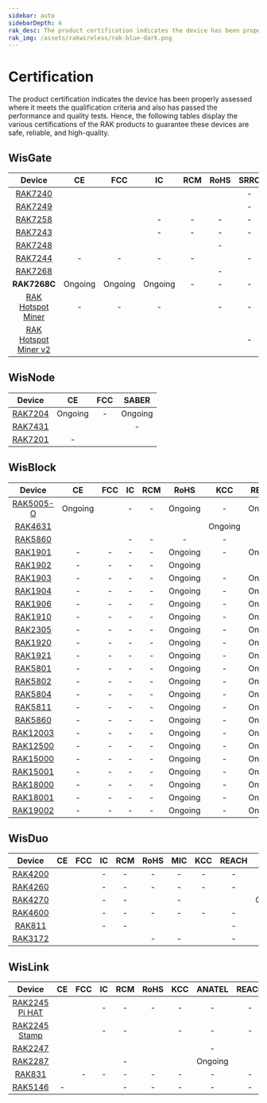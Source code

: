 ```yaml
---
sidebar: auto
sidebarDepth: 4
rak_desc: The product certification indicates the device has been properly assessed where it meets the qualification criteria and also has passed the performance and quality tests. Hence, the following tables display the various certifications of the RAK products to guarantee these devices are safe, reliable, and high-quality.
rak_img: /assets/rakwireless/rak-blue-dark.png
---
```


# Certification

The product certification indicates the device has been properly assessed where it meets the qualification criteria and also has passed the performance and quality tests. Hence, the following tables display the various certifications of the RAK products to guarantee these devices are safe, reliable, and high-quality.

## WisGate

|                                                     Device                                                     |                                                            CE                                                            |                                                            FCC                                                            |                                                        IC                                                         |                                                            RCM                                                            |                                                                   RoHS                                                                   |                                              SRRC                                               |   MIC   |                                                            KCC                                                            |  OFCA   |                                                            IMDA                                                            |                                                         ANATEL                                                          |                                              Ukraine                                               |                                                            IP67                                                            |                                                            UKCA                                                            |                                                          REACH                                                          |   JRL   |   EAC   |   FAC   |   FSB   | SUBTEL  |   NOM   | IFETEL  |  BSMI   |                                                            NCC                                                            |   MIC   |                                                            ERP                                                            |                                                            NTC                                                            |   RAC   |   FSS   |  SABER  |  METI   |
| :------------------------------------------------------------------------------------------------------------: | :----------------------------------------------------------------------------------------------------------------------: | :-----------------------------------------------------------------------------------------------------------------------: | :---------------------------------------------------------------------------------------------------------------: | :-----------------------------------------------------------------------------------------------------------------------: | :--------------------------------------------------------------------------------------------------------------------------------------: | :---------------------------------------------------------------------------------------------: | :-----: | :-----------------------------------------------------------------------------------------------------------------------: | :-----: | :------------------------------------------------------------------------------------------------------------------------: | :---------------------------------------------------------------------------------------------------------------------: | :------------------------------------------------------------------------------------------------: | :------------------------------------------------------------------------------------------------------------------------: | :------------------------------------------------------------------------------------------------------------------------: | :---------------------------------------------------------------------------------------------------------------------: | :-----: | :-----: | :-----: | :-----: | :-----: | :-----: | :-----: | :-----: | :-----------------------------------------------------------------------------------------------------------------------: | :-----: | :-----------------------------------------------------------------------------------------------------------------------: | :-----------------------------------------------------------------------------------------------------------------------: | :-----: | :-----: | :-----: | :-----: |
|             <a href="/Product-Categories/WisGate/RAK7240/Overview/" target="_blank"> RAK7240 </a>              |           [](https://downloads.rakwireless.com/LoRa/RAK7240/Certification-Report/RAK7240_CE_certification.pdf)           |            [](https://downloads.rakwireless.com/LoRa/RAK7240/Certification-Report/RAK7240_FCC_Certificate.zip)            |        [](https://downloads.rakwireless.com/LoRa/RAK7240/Certification-Report/RAK7249_RAK7240_IC_Cert.pdf)        |            [](https://downloads.rakwireless.com/LoRa/RAK7240/Certification-Report/RAK7240-RCM_Test_Report.zip)            |              [](https://downloads.rakwireless.com/LoRa/RAK7240/Certification-Report/RAK-ROHS-ATL202011241747R01-Report.pdf)              |                                                -                                                |    -    |                                                             -                                                             |    -    |                                                             -                                                              | [](https://downloads.rakwireless.com/LoRa/RAK7240/Certification-Report/RAK7240_Anatel_Certificado%2017194-20-10145.pdf) |                                                 -                                                  |                                                             -                                                              |                                                             -                                                              |                                                            -                                                            |    -    |    -    |    -    |    -    |    -    |    -    |    -    |    -    |                                                             -                                                             |    -    |                                                             -                                                             |                                                             -                                                             |    -    |    -    |    -    |    -    |
|             <a href="/Product-Categories/WisGate/RAK7249/Overview/" target="_blank"> RAK7249 </a>              |     [](https://downloads.rakwireless.com/LoRa/DIY-Gateway-RAK7249/Certification-Report/RAK7249_CE_certification.pdf)     |      [](https://downloads.rakwireless.com/LoRa/DIY-Gateway-RAK7249/Certification-Report/RAK7249_FCC_Certificate.zip)      |  [](https://downloads.rakwireless.com/LoRa/DIY-Gateway-RAK7249/Certification-Report/RAK7249_RAK7240_IC_Cert.pdf)  |      [](https://downloads.rakwireless.com/LoRa/DIY-Gateway-RAK7249/Certification-Report/RAK7249-RCM_Test_Report.zip)      |      [](https://downloads.rakwireless.com/LoRa/DIY-Gateway-RAK7249/Certification-Report/RAK7249-ROHS-ATL20191105773R01-Report.pdf)       |                                                -                                                |    -    |                                                             -                                                             |    -    |                                                             -                                                              |                                                            -                                                            |                                                 -                                                  | [](https://downloads.rakwireless.com/LoRa/DIY-Gateway-RAK7249/Certification-Report/RAK7249_Enclosure_IP67_Test_Report.pdf) |                                                             -                                                              |                                                            -                                                            |    -    | Ongoing | Ongoing | Ongoing |    -    |    -    |    -    |    -    |                                                             -                                                             |    -    |                                                             -                                                             |                                                             -                                                             | Ongoing | Ongoing |    -    |    -    |
|             <a href="/Product-Categories/WisGate/RAK7258/Overview/" target="_blank"> RAK7258 </a>              |    [](https://downloads.rakwireless.com/LoRa/Indoor-Gateway-RAK7258/Certification-Report/RAK7258_CE_Certificate.zip)     |    [](https://downloads.rakwireless.com/LoRa/Indoor-Gateway-RAK7258/Certification-Report/RAK7258_FCC_Certificate.zip)     |                                                         -                                                         |                                                             -                                                             |                                                                    -                                                                     |                                                -                                                |    -    | [](https://downloads.rakwireless.com/LoRa/Indoor-Gateway-RAK7258/Certification-Report/RAK7258%20_%20KC_certification.pdf) |    -    |                                                             -                                                              |                                                            -                                                            |                                                 -                                                  |                                                             -                                                              |                                                             -                                                              |                                                            -                                                            |    -    |    -    |    -    |    -    |    -    |    -    |    -    |    -    |                                                             -                                                             |    -    |                                                             -                                                             |                                                             -                                                             |    -    |    -    | Ongoing |    -    |
|             <a href="/Product-Categories/WisGate/RAK7243/Overview/" target="_blank"> RAK7243 </a>              |   [](https://downloads.rakwireless.com/LoRa/Pilot-Gateway-Pro-RAK7243/Certification-Report/RAK7243_CE_Certificate.zip)   |   [](https://downloads.rakwireless.com/LoRa/Pilot-Gateway-Pro-RAK7243/Certification-Report/RAK7243_FCC_Certificate.zip)   |                                                         -                                                         |                                                             -                                                             |                                                                    -                                                                     |                                                -                                                |    -    |                                                             -                                                             |    -    |                                                             -                                                              |                                                            -                                                            |                                                 -                                                  |                                                             -                                                              |                                                             -                                                              |                                                            -                                                            |    -    |    -    |    -    |    -    |    -    |    -    |    -    |    -    |                                                             -                                                             |    -    |                                                             -                                                             |                                                             -                                                             |    -    |    -    |    -    |    -    |
|             <a href="/Product-Categories/WisGate/RAK7248/Overview/" target="_blank"> RAK7248 </a>              |              [](https://downloads.rakwireless.com/LoRa/RAK7248/Certification/RAK7248_CE_Certification.zip)               |              [](https://downloads.rakwireless.com/LoRa/RAK7248/Certification/RAK7248_FCC_Certification.zip)               |           [](https://downloads.rakwireless.com/LoRa/RAK7248/Certification/RAK7248_IC_Certification.zip)           |              [](https://downloads.rakwireless.com/LoRa/RAK7248/Certification/RAK7248_RCM_Certification.rar)               |                                                                    -                                                                     | [](https://downloads.rakwireless.com/LoRa/RAK7248/Certification/RAK7248_SRRC_certification.zip) |    -    |                                                          Ongoing                                                          | Ongoing |              [](https://downloads.rakwireless.com/LoRa/RAK7248/Certification/RAK7248_IMDA_Certification.zip)               |                                                            -                                                            | [](https://downloads.rakwireless.com/LoRa/RAK7248/Certification/RAK7248_Ukraine_Certification.rar) |                                                             -                                                              |                                                             -                                                              |                                                            -                                                            |    -    |    -    |    -    |    -    |    -    |    -    |    -    |    -    |                                                             -                                                             |    -    |                                                             -                                                             |                                                             -                                                             |    -    |    -    |    -    |    -    |
|             <a href="/Product-Categories/WisGate/RAK7244/Overview/" target="_blank"> RAK7244 </a>              |                                                            -                                                             |                                                             -                                                             |                                                         -                                                         |                                                             -                                                             | [](https://downloads.rakwireless.com/LoRa/Developer-LoRaWAN-Gateway-RAK7244%26RAK7244P/Certification/ROHS-ATL202012091807R01-Report.pdf) |                                                -                                                |    -    |                                                             -                                                             |    -    |                                                             -                                                              |                                                            -                                                            |                                                 -                                                  |                                                             -                                                              |                                                             -                                                              |                                                            -                                                            |    -    |    -    |    -    |    -    |    -    |    -    |    -    |    -    |                                                             -                                                             |    -    |                                                             -                                                             |                                                             -                                                             |    -    |    -    |    -    |    -    |
|             <a href="/Product-Categories/WisGate/RAK7268/Overview/" target="_blank"> RAK7268 </a>              |               [](https://downloads.rakwireless.com/LoRa/RAK7268/Certification/RAK7268RAK7268C_CE_Cert.zip)               |                   [](https://downloads.rakwireless.com/LoRa/RAK7268/Certification/RAK7268_FCC_cert.zip)                   |               [](https://downloads.rakwireless.com/LoRa/RAK7268/Certification/RAK7268_IC_cert.zip)                |           [](https://downloads.rakwireless.com/LoRa/RAK7268/Certification/RCM%C2%A0cert_RAK7268%26RAK7268C.pdf)           |                                                                    -                                                                     |        [](https://downloads.rakwireless.com/LoRa/RAK7268/Certification/RAK7268_SRRC.pdf)        |    -    |         [](https://downloads.rakwireless.com/LoRa/RAK7268/Certification/RAK7268_RAK7268C_KC%20certification.pdf)          |    -    |                                                             -                                                              |                [](https://downloads.rakwireless.com/LoRa/RAK7268/Certification/RAK7268_ANATEL_cert.zip)                 |                                                 -                                                  |                                                             -                                                              |                                                             -                                                              |                                                            -                                                            |    -    |    -    |    -    |    -    |    -    |    -    |    -    |    -    |                                                             -                                                             |    -    |                                                             -                                                             |                                                             -                                                             |    -    |    -    |    -    |    -    |
|                                                  **RAK7268C**                                                  |                                                         Ongoing                                                          |                                                          Ongoing                                                          |                                                      Ongoing                                                      |                                                             -                                                             |                                                                    -                                                                     |                                                -                                                |    -    |                                                             -                                                             |    -    |                                                             -                                                              |                                                            -                                                            |                                                 -                                                  |                                                             -                                                              |                                                             -                                                              |                                                            -                                                            |    -    |    -    |    -    |    -    |    -    |    -    |    -    |    -    |                                                             -                                                             |    -    |                                                             -                                                             |                                                             -                                                             |    -    |    -    |    -    |    -    |
|   <a href="/Product-Categories/WisGate/RAK-Hotspot-Miner/Overview/" target="_blank"> RAK Hotspot Miner </a>    |                                                            -                                                             |                                                             -                                                             |                                                         -                                                         | [](https://downloads.rakwireless.com/LoRa/RAK_Hotspot_Miner/Certification/RAK7248_HotspotMinerV2.0_RCM_Certification.pdf) |                                                                    -                                                                     |                                                -                                                |    -    | [](https://downloads.rakwireless.com/LoRa/RAK_Hotspot_Miner/Certification/RAK7248_HotspotMinerV2.0_KC_Certification.pdf)  |    -    |                                                             -                                                              |                                                            -                                                            |                                                 -                                                  |                                                             -                                                              |                                                             -                                                              |                                                            -                                                            |    -    |    -    |    -    |    -    |    -    |    -    |    -    |    -    |                                                             -                                                             |    -    |                                                             -                                                             |                                                             -                                                             |    -    |    -    |    -    |    -    |
| <a href="/Product-Categories/WisGate/RAK-Hotspot-Miner-v2/Overview/" target="_blank"> RAK Hotspot Miner v2</a> | [](https://downloads.rakwireless.com/LoRa/RAK_Hotspot_Miner/Certification/RAK7248_HotspotMinerV2.0_CE_Certification.pdf) | [](https://downloads.rakwireless.com/LoRa/RAK_Hotspot_Miner/Certification/RAK7248_HotspotMinerV2.0_FCC_Certification.pdf) | [](https://downloads.rakwireless.com/LoRa/RAK_Hotspot_Miner/Certification/RAK7248_HotspotMinerV2.0_IC_Report.pdf) | [](https://downloads.rakwireless.com/LoRa/RAK_Hotspot_Miner/Certification/RAK7248_HotspotMinerV2.0_RCM_Certification.pdf) |         [](https://downloads.rakwireless.com/LoRa/RAK_Hotspot_Miner/Certification/RAK7248_HotspotMinerV2.0_CE__ROHS_REPORT.pdf)          |                                                -                                                | Ongoing | [](https://downloads.rakwireless.com/LoRa/RAK_Hotspot_Miner/Certification/RAK7248_HotspotMinerV2.0_KC_Certification.pdf)  |    -    | [](https://downloads.rakwireless.com/LoRa/RAK_Hotspot_Miner/Certification/RAK7248_HotspotMinerV2.0_IMDA_Certification.zip) |                                                            -                                                            |                                                 -                                                  |                                                             -                                                              | [](https://downloads.rakwireless.com/LoRa/RAK_Hotspot_Miner/Certification/RAK7248_HotspotMinerV2.0_UKCA_Certification.pdf) | [](https://downloads.rakwireless.com/LoRa/RAK_Hotspot_Miner/Certification/RAK7248_HotspotMinerV2.0_CE_REACH_REPORT.PDF) | Ongoing |    -    |    -    |    -    | Ongoing | Ongoing | Ongoing | Ongoing | [](https://downloads.rakwireless.com/LoRa/RAK_Hotspot_Miner/Certification/RAK7248_HotspotMinerV2.0_NCC_Certification.pdf) | Ongoing | [](https://downloads.rakwireless.com/LoRa/RAK_Hotspot_Miner/Certification/RAK7248_HotspotMinerV2.0_ERP_Certification.pdf) | [](https://downloads.rakwireless.com/LoRa/RAK_Hotspot_Miner/Certification/RAK7248_HotspotMinerV2.0_NTC_Certification.jpg) |    -    |    -    |    -    | Ongoing |



## WisNode

|                                        Device                                         |                                                 CE                                                 |                                                 FCC                                                 |  SABER  |
| :-----------------------------------------------------------------------------------: | :------------------------------------------------------------------------------------------------: | :-------------------------------------------------------------------------------------------------: | :-----: |
| <a href="/Product-Categories/WisNode/RAK7204/Overview/" target="_blank"> RAK7204 </a> |                                              Ongoing                                               |                                                  -                                                  | Ongoing |
| <a href="/Product-Categories/WisNode/RAK7431/Overview/" target="_blank"> RAK7431 </a> | [](https://downloads.rakwireless.com/LoRa/RAK7431/Certification-Report/RAK7431_CE_Certificate.zip) | [](https://downloads.rakwireless.com/LoRa/RAK7431/Certification-Report/RAK7431_FCC_Certificate.zip) |    -    |
| <a href="/Product-Categories/WisNode/RAK7204/Overview/" target="_blank"> RAK7201 </a> |                                                 -                                                  |   [](https://downloads.rakwireless.com/LoRa/RAK7201/Certification/RAK7201_FCC_Certification.pdf)    |         |


## WisBlock

|                                           Device                                           |                                              CE                                               |                                                                               FCC                                                                               |                                                   IC                                                   |                                          RCM                                          |                                               RoHS                                               |   KCC   |  REACH  |                                                                           EMC                                                                            |                                                 KC                                                 |
| :----------------------------------------------------------------------------------------: | :-------------------------------------------------------------------------------------------: | :-------------------------------------------------------------------------------------------------------------------------------------------------------------: | :----------------------------------------------------------------------------------------------------: | :-----------------------------------------------------------------------------------: | :----------------------------------------------------------------------------------------------: | :-----: | :-----: | :------------------------------------------------------------------------------------------------------------------------------------------------------: | :------------------------------------------------------------------------------------------------: |
| <a href="/Product-Categories/WisBlock/RAK5005-O/Overview/" target="_blank"> RAK5005-O </a> |                                            Ongoing                                            | [](https://downloads.rakwireless.com/LoRa/WisBlock/RAK5005-O/Certification/RSZ201124006-EM-00%C2%A0FCC%C2%A0Part%C2%A015B%C2%A0SDoC%26ICES-003%C2%A0Report.pdf) |                                                   -                                                    |                                           -                                           |                                             Ongoing                                              |    -    | Ongoing | [](https://downloads.rakwireless.com/LoRa/WisBlock/RAK5005-O/Certification/RSZ201124006-EM-01%20EN%2055032%26EN%2055035%26EN%2061000%20EMC%20Report.pdf) |                                                 -                                                  |
|   <a href="/Product-Categories/WisBlock/RAK4631/Overview/" target="_blank"> RAK4631 </a>   |  [](https://downloads.rakwireless.com/LoRa/RAK4630/Certification/RAK4630RAK4631_CE_Cert.zip)  |                                  [](https://downloads.rakwireless.com/LoRa/RAK4630/Certification/RAK4630RAK4631_FCC_Cert.zip)                                   | [](https://downloads.rakwireless.com/LoRa/WisBlock/RAK4631/Certification/RAK4631_IC_Certification.pdf) | [](https://downloads.rakwireless.com/LoRa/RAK4630/Certification/RAK4630_RCM_cert.pdf) | [](https://downloads.rakwireless.com/LoRa/RAK4630/Certification/RAK4630RAK4631rohs%20report.pdf) | Ongoing |    -    |                                                                            -                                                                             | [](https://downloads.rakwireless.com/LoRa/RAK4630/Certification/RAK4630RAK4631_KC_certificate.pdf) |
|   <a href="/Product-Categories/WisBlock/RAK5860/Overview/" target="_blank"> RAK5860 </a>   | [](https://downloads.rakwireless.com/LoRa/WisBlock/RAK5860/Certification/RAK5860_CE_Cert.zip) |               [](https://downloads.rakwireless.com/LoRa/WisBlock/RAK5860/Certification/Shenzhen%20Rakwireless%202AF6B-RAK5860%20FCC%20Grant.pdf)                |                                                   -                                                    |                                           -                                           |                                                -                                                 |    -    |    -    |                                                                            -                                                                             |                                                 -                                                  |
|   <a href="/Product-Categories/WisBlock/RAK1901/Overview/" target="_blank"> RAK1901 </a>   |                                               -                                               |                                                                                -                                                                                |                                                   -                                                    |                                           -                                           |                                             Ongoing                                              |    -    | Ongoing |                                                                            -                                                                             |                                                 -                                                  |
|   <a href="/Product-Categories/WisBlock/RAK1902/Overview/" target="_blank"> RAK1902 </a>   |                                               -                                               |                                                                                -                                                                                |                                                   -                                                    |                                           -                                           |                                             Ongoing                                              |         |    -    |                                                                         Ongoing                                                                          |                                                 -                                                  |
|   <a href="/Product-Categories/WisBlock/RAK1903/Overview/" target="_blank"> RAK1903 </a>   |                                               -                                               |                                                                                -                                                                                |                                                   -                                                    |                                           -                                           |                                             Ongoing                                              |    -    | Ongoing |                                                                            -                                                                             |                                                 -                                                  |
|   <a href="/Product-Categories/WisBlock/RAK1904/Overview/" target="_blank"> RAK1904 </a>   |                                               -                                               |                                                                                -                                                                                |                                                   -                                                    |                                           -                                           |                                             Ongoing                                              |    -    | Ongoing |                                                                            -                                                                             |                                                 -                                                  |
|   <a href="/Product-Categories/WisBlock/RAK1906/Overview/" target="_blank"> RAK1906 </a>   |                                               -                                               |                                                                                -                                                                                |                                                   -                                                    |                                           -                                           |                                             Ongoing                                              |    -    | Ongoing |                                                                            -                                                                             |                                                 -                                                  |
|   <a href="/Product-Categories/WisBlock/RAK1910/Overview/" target="_blank"> RAK1910 </a>   |                                               -                                               |                                                                                -                                                                                |                                                   -                                                    |                                           -                                           |                                             Ongoing                                              |    -    | Ongoing |                                                                            -                                                                             |                                                 -                                                  |
|   <a href="/Product-Categories/WisBlock/RAK2305/Overview/" target="_blank"> RAK2305 </a>   |                                               -                                               |                                                                                -                                                                                |                                                   -                                                    |                                           -                                           |                                             Ongoing                                              |    -    | Ongoing |                                                                            -                                                                             |                                                 -                                                  |
|   <a href="/Product-Categories/WisBlock/RAK1920/Overview/" target="_blank"> RAK1920 </a>   |                                               -                                               |                                                                                -                                                                                |                                                   -                                                    |                                           -                                           |                                             Ongoing                                              |    -    | Ongoing |                                                                            -                                                                             |                                                 -                                                  |
|   <a href="/Product-Categories/WisBlock/RAK1921/Overview/" target="_blank"> RAK1921 </a>   |                                               -                                               |                                                                                -                                                                                |                                                   -                                                    |                                           -                                           |                                             Ongoing                                              |    -    | Ongoing |                                                                            -                                                                             |                                                 -                                                  |
|   <a href="/Product-Categories/WisBlock/RAK5801/Overview/" target="_blank"> RAK5801 </a>   |                                               -                                               |                                                                                -                                                                                |                                                   -                                                    |                                           -                                           |                                             Ongoing                                              |    -    | Ongoing |                                                                            -                                                                             |                                                 -                                                  |
|   <a href="/Product-Categories/WisBlock/RAK5802/Overview/" target="_blank"> RAK5802 </a>   |                                               -                                               |                                                                                -                                                                                |                                                   -                                                    |                                           -                                           |                                             Ongoing                                              |    -    | Ongoing |                                                                            -                                                                             |                                                 -                                                  |
|   <a href="/Product-Categories/WisBlock/RAK5804/Overview/" target="_blank"> RAK5804 </a>   |                                               -                                               |                                                                                -                                                                                |                                                   -                                                    |                                           -                                           |                                             Ongoing                                              |    -    | Ongoing |                                                                            -                                                                             |                                                 -                                                  |
|   <a href="/Product-Categories/WisBlock/RAK5811/Overview/" target="_blank"> RAK5811 </a>   |                                               -                                               |                                                                                -                                                                                |                                                   -                                                    |                                           -                                           |                                             Ongoing                                              |    -    | Ongoing |                                                                            -                                                                             |                                                 -                                                  |
|   <a href="/Product-Categories/WisBlock/RAK5860/Overview/" target="_blank"> RAK5860 </a>   |                                               -                                               |                                                                                -                                                                                |                                                   -                                                    |                                           -                                           |                                             Ongoing                                              |    -    | Ongoing |                                                                            -                                                                             |                                                 -                                                  |
|  <a href="/Product-Categories/WisBlock/RAK12003/Overview/" target="_blank"> RAK12003 </a>  |                                               -                                               |                                                                                -                                                                                |                                                   -                                                    |                                           -                                           |                                             Ongoing                                              |    -    | Ongoing |                                                                            -                                                                             |                                                 -                                                  |
|  <a href="/Product-Categories/WisBlock/RAK12500/Overview/" target="_blank"> RAK12500 </a>  |                                               -                                               |                                                                                -                                                                                |                                                   -                                                    |                                           -                                           |                                             Ongoing                                              |    -    | Ongoing |                                                                            -                                                                             |                                                 -                                                  |
|  <a href="/Product-Categories/WisBlock/RAK15000/Overview/" target="_blank"> RAK15000 </a>  |                                               -                                               |                                                                                -                                                                                |                                                   -                                                    |                                           -                                           |                                             Ongoing                                              |    -    | Ongoing |                                                                            -                                                                             |                                                 -                                                  |
|  <a href="/Product-Categories/WisBlock/RAK15001/Overview/" target="_blank"> RAK15001 </a>  |                                               -                                               |                                                                                -                                                                                |                                                   -                                                    |                                           -                                           |                                             Ongoing                                              |    -    | Ongoing |                                                                            -                                                                             |                                                 -                                                  |
|  <a href="/Product-Categories/WisBlock/RAK18000/Overview/" target="_blank"> RAK18000 </a>  |                                               -                                               |                                                                                -                                                                                |                                                   -                                                    |                                           -                                           |                                             Ongoing                                              |    -    | Ongoing |                                                                            -                                                                             |                                                 -                                                  |
|  <a href="/Product-Categories/WisBlock/RAK18001/Overview/" target="_blank"> RAK18001 </a>  |                                               -                                               |                                                                                -                                                                                |                                                   -                                                    |                                           -                                           |                                             Ongoing                                              |    -    | Ongoing |                                                                            -                                                                             |                                                 -                                                  |
|  <a href="/Product-Categories/WisBlock/RAK19002/Overview/" target="_blank"> RAK19002 </a>  |                                               -                                               |                                                                                -                                                                                |                                                   -                                                    |                                           -                                           |                                             Ongoing                                              |    -    | Ongoing |                                                                            -                                                                             |                                                 -                                                  |



## WisDuo

|                                           Device                                            |                                                         CE                                                         |                                                    FCC                                                     |                                              IC                                               |   RCM   |                                                    RoHS                                                     |                                                    MIC                                                     |                                                     KCC                                                      |                                                     REACH                                                     |   JRL   |   EMC   |                                              UKCA                                               |
| :-----------------------------------------------------------------------------------------: | :----------------------------------------------------------------------------------------------------------------: | :--------------------------------------------------------------------------------------------------------: | :-------------------------------------------------------------------------------------------: | :-----: | :---------------------------------------------------------------------------------------------------------: | :--------------------------------------------------------------------------------------------------------: | :----------------------------------------------------------------------------------------------------------: | :-----------------------------------------------------------------------------------------------------------: | :-----: | :-----: | :---------------------------------------------------------------------------------------------: |
| <a href="/Product-Categories/WisDuo/RAK4200-Module/Overview/" target="_blank"> RAK4200 </a> |        [](https://downloads.rakwireless.com/LoRa/RAK4200/Certification-Report/RAK4200H_CE_Certificate.zip)         |   [](https://downloads.rakwireless.com/LoRa/RAK4200/Certification-Report/RAK4200_FCC_certification.zip)    |                                               -                                               |    -    |                                                      -                                                      |                                                     -                                                      |                                                      -                                                       |                                                       -                                                       |    -    |    -    |                                                -                                                |
| <a href="/Product-Categories/WisDuo/RAK4260-Module/Overview/" target="_blank"> RAK4260 </a> | [](https://downloads.rakwireless.com/LoRa/RAK4260/Certification-Report/RAK4260H-CE-ATL20191108787-Certificate.pdf) | [](https://downloads.rakwireless.com/LoRa/RAK4260/Certification-Report/RAK4260H-FCC-2AF6B-Certificate.pdf) |                                               -                                               |    -    |                                                      -                                                      |                                                     -                                                      |                                                      -                                                       |                                                       -                                                       |    -    |    -    |                                                -                                                |
| <a href="/Product-Categories/WisDuo/RAK4270-Module/Overview/" target="_blank"> RAK4270 </a> |           [](https://downloads.rakwireless.com/LoRa/RAK4270/Certification-Report/CE%20Certification.zip)           |      [](https://downloads.rakwireless.com/LoRa/RAK4270/Certification-Report/FCC%20Certification.zip)       |                                               -                                               |    -    |     [](https://downloads.rakwireless.com/LoRa/RAK4270/Certification-Report/RoHS%20168304609a%20001.pdf)     |                                                     -                                                      |      [](https://downloads.rakwireless.com/LoRa/RAK4270/Certification-Report/RAK4270%28H%29_KC_cert.pdf)      | [](https://downloads.rakwireless.com/LoRa/RAK4270/Certification-Report/REACH%20168304609b%20001-212SVHCs.pdf) | Ongoing | Ongoing |                                                -                                                |
| <a href="/Product-Categories/WisDuo/RAK4600-Module/Overview/" target="_blank"> RAK4600 </a> |         [](https://downloads.rakwireless.com/LoRa/RAK4600/Certification/RAK4600%20CE%20Certification.zip)          |     [](https://downloads.rakwireless.com/LoRa/RAK4600/Certification/RAK4600%20FCC%20Certification.zip)     |                                               -                                               |    -    |                                                      -                                                      |                                                     -                                                      |                                                      -                                                       |                                                       -                                                       |    -    |    -    |                                                -                                                |
|  <a href="/Product-Categories/WisDuo/RAK811-Module/Overview/" target="_blank"> RAK811 </a>  |       [](https://downloads.rakwireless.com/LoRa/RAK811/Certification_Report/RAK811%20CE%20Certification.rar)       | [](https://downloads.rakwireless.com/LoRa/RAK811/Certification_Report/RAK811%C2%A0FCC%20Certification.rar) |                                               -                                               |    -    | [](https://downloads.rakwireless.com/LoRa/RAK811/Certification_Report/RAK811%C2%A0ROSH%20Certification.rar) | [](https://downloads.rakwireless.com/LoRa/RAK811/Certification_Report/RAK811%C2%A0MIC%20Certification.rar) | [](https://downloads.rakwireless.com/LoRa/RAK811/Certification_Report/RAK811_KCC%C2%A0%28Certificate%29.pdf) |                                                       -                                                       |    -    |    -    |                                                -                                                |
| <a href="/Product-Categories/WisDuo/RAK3172-Module/Overview/" target="_blank"> RAK3172 </a> |           [](https://downloads.rakwireless.com/LoRa/RAK3172/Certification/RAK3172_CE_certification.pdf)            |       [](https://downloads.rakwireless.com/LoRa/RAK3172/Certification/RAK3172_FCC_certification.zip)       | [](https://downloads.rakwireless.com/LoRa/RAK3172/Certification/RAK3172_ISED_Certificate.pdf) | [](https://downloads.rakwireless.com/LoRa/RAK3172/Certification/RAK3172_RCM_certification.pdf) |                                                      -                                                      |                                                     -                                                      |        [](https://downloads.rakwireless.com/LoRa/RAK3172/Certification/RAK3172_KC_Certification.pdf)         |                                                       -                                                       |    -    |    -    | [](https://downloads.rakwireless.com/LoRa/RAK3172/Certification/RAK3172_UKCA_certification.pdf) |


## WisLink

|                                                  Device                                                   |                                                               CE                                                                |                                                                           FCC                                                                           |                                                       IC                                                        |                                                             RCM                                                             |                                                               RoHS                                                               |                                                      KCC                                                      | ANATEL  |                                                               REACH                                                               |
| :-------------------------------------------------------------------------------------------------------: | :-----------------------------------------------------------------------------------------------------------------------------: | :-----------------------------------------------------------------------------------------------------------------------------------------------------: | :-------------------------------------------------------------------------------------------------------------: | :-------------------------------------------------------------------------------------------------------------------------: | :------------------------------------------------------------------------------------------------------------------------------: | :-----------------------------------------------------------------------------------------------------------: | :-----: | :-------------------------------------------------------------------------------------------------------------------------------: |
|    <a href="/Product-Categories/WisLink/RAK2245-Pi-HAT/Overview/" target="_blank"> RAK2245 Pi HAT </a>    |        [](https://downloads.rakwireless.com/LoRa/RAK2245-Pi-HAT/Certification-Report/RAK2245_Pi_HAT_CE_Certificate.zip)         |                    [](https://downloads.rakwireless.com/LoRa/RAK2245-Pi-HAT/Certification-Report/RAK2245_Pi_HAT_FCC_Certificate.zip)                    |                                                        -                                                        |                                                              -                                                              |                                                                -                                                                 |                                                       -                                                       |    -    |                                                                 -                                                                 |
| <a href="/Product-Categories/WisLink/RAK2245-Stamp-Edition/Overview/" target="_blank"> RAK2245 Stamp </a> |               [](https://downloads.rakwireless.com/LoRa/RAK2245/Certification-Report/RAK2245_CE_Certificate.zip)                |                           [](https://downloads.rakwireless.com/LoRa/RAK2245/Certification-Report/RAK2245_FCC_Certificate.zip)                           |                                                        -                                                        |                                                              -                                                              |            [](https://downloads.rakwireless.com/LoRa/RAK2245/Certification-Report/ROHS-ATL202012091808R01-Report.pdf)            |                                                       -                                                       |    -    |                                                                 -                                                                 |
|           <a href="/Product-Categories/WisLink/RAK2247/Overview/" target="_blank"> RAK2247 </a>           |              [](https://downloads.rakwireless.com/LoRa/RAK2247-Mini-PCIe/Certification-Report/RAK2247_CE_CERT.zip)              | [](https://downloads.rakwireless.com/LoRa/RAK2247-Mini-PCIe/Certification-Report/Shenzhen%20Rakwireless%202AF6B-RAK2247%20FCC%20Grant%20%28C2PC%29.pdf) | [](https://downloads.rakwireless.com/LoRa/RAK2247-Mini-PCIe/Certification-Report/RAK2247_IC_certificate%20.zip) | [](https://downloads.rakwireless.com/LoRa/RAK2247-Mini-PCIe/Certification-Report/RAK2247-RCM-Declaration-of-Conformity.pdf) | [](https://downloads.rakwireless.com/LoRa/RAK2247-Mini-PCIe/Certification-Report/RAK2247_rohs_SZX20-030350-01_EC_21312990_F.PDF) | [](https://downloads.rakwireless.com/LoRa/RAK2247-Mini-PCIe/Certification-Report/RAK2247_KC_Certificate.zip)  |    -    | [](https://downloads.rakwireless.com/LoRa/RAK2247-Mini-PCIe/Certification-Report/RAK2247_reach_SZX20-030354-02_EC_21312991_F.pdf) |
|           <a href="/Product-Categories/WisLink/RAK2287/Overview/" target="_blank"> RAK2287 </a>           |           [](https://downloads.rakwireless.com/LoRa/RAK2287-Mini-PCIe/Certification/RAK2287%20CE%20certification.zip)           |                      [](https://downloads.rakwireless.com/LoRa/RAK2287-Mini-PCIe/Certification/RAK2287%20FCC%20certification.zip)                       |   [](https://downloads.rakwireless.com/LoRa/RAK2287-Mini-PCIe/Certification/RAK2287%20IC%20certification.zip)   |                                                              -                                                              |            [](https://downloads.rakwireless.com/LoRa/RAK2287-Mini-PCIe/Certification-Report/2287%20rohs%20report.pdf)            | [](https://downloads.rakwireless.com/LoRa/RAK2287-Mini-PCIe/Certification-Report/RAK2287_KCC_Certificate.zip) | Ongoing |            [](https://downloads.rakwireless.com/LoRa/RAK2287-Mini-PCIe/Certification-Report/2287%20reach%20report.pdf)            |
|            <a href="/Product-Categories/WisLink/RAK831/Overview/" target="_blank"> RAK831 </a>            | [](https://downloads.rakwireless.com/LoRa/RAK831-LoRa-Gateway/Certification-Report/CE%20Label%20and%20Label%20location_RED.pdf) |                                                                            -                                                                            |                                                        -                                                        |                                                              -                                                              |                                                                -                                                                 |                                                       -                                                       |    -    |                                                                 -                                                                 |
|           <a href="/Product-Categories/WisLink/RAK5146/Overview/" target="_blank"> RAK5146 </a>           |                                                                -                                                                |                             [](https://downloads.rakwireless.com/LoRa/RAK5146/Certification/RAK5146_FCC_Certification.zip)                              |          [](https://downloads.rakwireless.com/LoRa/RAK5146/Certification/RAK5146_IC_Certification.pdf)          |                                                              -                                                              |                                                                -                                                                 |                                                       -                                                       |    -    |                                                                 -                                                                 |
